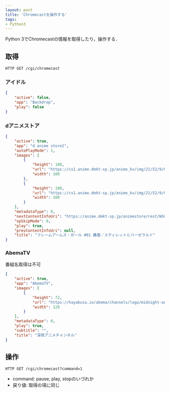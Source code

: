 ```yaml
---
layout: post
title: 'Chromecastを操作する'
tags:
- Python3
---
```


Python 3でChromecastの情報を取得したり，操作する．

## 取得

    HTTP GET /cgi/chromecast

### アイドル

~~~json
{
    "active": false, 
    "app": "Backdrop", 
    "play": false
}
~~~

### dアニメストア

~~~json
{
    "active": true,
    "app": "d anime store2",
    "autoPlayMode": 1,
    "images": [
        {
            "height": 100,
            "url": "https://cs1.anime.dmkt-sp.jp/anime_kv/img/21/52/9/0/01/21529001_1_2.png?1491291002000",
            "width": 100
        },
        {
            "height": 100,
            "url": "https://cs1.anime.dmkt-sp.jp/anime_kv/img/21/52/9/0/01/21529001_1_2.png?1491291002000",
            "width": 100
        }
    ],
    "metadataType": 0,
    "nextContentInfoUri": "https://anime.dmkt-sp.jp/animestore/rest/WS010104?partId=21529002&startBitrateCd=4&befPlayPartId=21529001&needWebViewUrl=1",
    "opSkipMode": 0,
    "play": true,
    "prevContentInfoUri": null,
    "title": "フレームアームズ・ガール #01 轟雷／スティレットとバーゼラルド"
}
~~~

### AbemaTV

番組名取得は不可

~~~json
{
    "active": true,
    "app": "AbemaTV",
    "images": [
        {
            "height": 72,
            "url": "https://hayabusa.io/abema/channels/logo/midnight-anime.w256.h144.png",
            "width": 128
        }
    ],
    "metadataType": 0,
    "play": true,
    "subtitle": "",
    "title": "深夜アニメチャンネル"
}
~~~

## 操作

    HTTP GET /cgi/chromecast?command=1

- command: pause, play, stopのいづれか
- 戻り値: 取得の項に同じ

<script src="https://gist-it.appspot.com/http://github.com/noyuno/pisite/raw/master/cgi/chromecast"></script>

